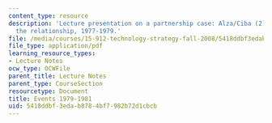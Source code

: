 ```yaml
---
content_type: resource
description: 'Lecture presentation on a partnership case: Alza/Ciba (2): managing
  the relationship, 1977-1979.'
file: /media/courses/15-912-technology-strategy-fall-2008/5418ddbf3edab8784bf7982b72d1cbcb_lec_21_d.pdf
file_type: application/pdf
learning_resource_types:
- Lecture Notes
ocw_type: OCWFile
parent_title: Lecture Notes
parent_type: CourseSection
resourcetype: Document
title: Events 1979-1981
uid: 5418ddbf-3eda-b878-4bf7-982b72d1cbcb
---
```

